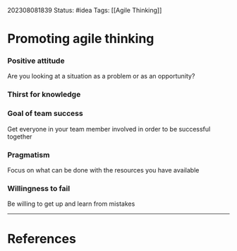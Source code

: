 202308081839
Status: #idea
Tags: [[Agile Thinking]] 
# Promoting agile thinking

### Positive attitude
Are you looking at a situation as a problem or as an opportunity?
### Thirst for knowledge
### Goal of team success
Get everyone in your team member involved in order to be successful together
### Pragmatism
Focus on what can be done with the resources you have available
### Willingness to fail
Be willing to get up and learn from mistakes

---
# References